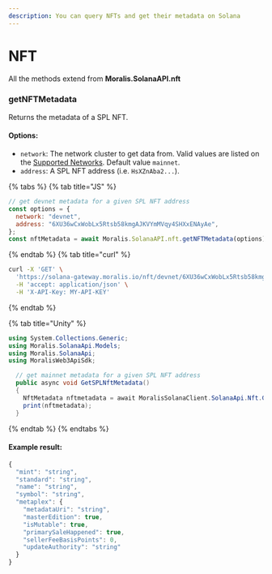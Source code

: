 ```yaml
---
description: You can query NFTs and get their metadata on Solana
---
```


# NFT

All the methods extend from **Moralis.SolanaAPI.nft**

### getNFTMetadata

Returns the metadata of a SPL NFT.

#### Options:

- `network`: The network cluster to get data from. Valid values are listed on the [Supported Networks](supported-networks.md). Default value `mainnet`.
- `address`: A SPL NFT address (i.e. `HsXZnAba2...`).

{% tabs %}
{% tab title="JS" %}

```javascript
// get devnet metadata for a given SPL NFT address
const options = {
  network: "devnet",
  address: "6XU36wCxWobLx5Rtsb58kmgAJKVYmMVqy4SHXxENAyAe",
};
const nftMetadata = await Moralis.SolanaAPI.nft.getNFTMetadata(options);
```

{% endtab %}
{% tab title="curl" %}

```bash
curl -X 'GET' \
  'https://solana-gateway.moralis.io/nft/devnet/6XU36wCxWobLx5Rtsb58kmgAJKVYmMVqy4SHXxENAyAe/metadata' \
  -H 'accept: application/json' \
  -H 'X-API-Key: MY-API-KEY'
```

{% endtab %}

{% tab title="Unity" %}

```csharp
using System.Collections.Generic;
using Moralis.SolanaApi.Models;
using Moralis.SolanaApi;
using MoralisWeb3ApiSdk;

  // get mainnet metadata for a given SPL NFT address
  public async void GetSPLNftMetadata()
  {
    NftMetadata nftmetadata = await MoralisSolanaClient.SolanaApi.Nft.GetNFTMetadata(NetworkTypes.mainnet, "6XU36wCxWobLx5Rtsb58kmgAJKVYmMVqy4SHXxENAyAe");
    print(nftmetadata);
  }
```

{% endtab %}
{% endtabs %}

#### Example result:

```javascript
{
  "mint": "string",
  "standard": "string",
  "name": "string",
  "symbol": "string",
  "metaplex": {
    "metadataUri": "string",
    "masterEdition": true,
    "isMutable": true,
    "primarySaleHappened": true,
    "sellerFeeBasisPoints": 0,
    "updateAuthority": "string"
  }
}
```
